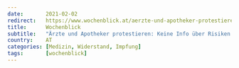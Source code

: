 ```yaml
---
date:       2021-02-02
redirect:   https://www.wochenblick.at/aerzte-und-apotheker-protestieren-keine-info-ueber-risiken-fuer-corona-impflinge/
title:      Wochenblick
subtitle:   "Ärzte und Apotheker protestieren: Keine Info über Risiken für Corona-Impflinge"
country:    AT
categories: [Medizin, Widerstand, Impfung]
tags:       [wochenblick]
---
```

